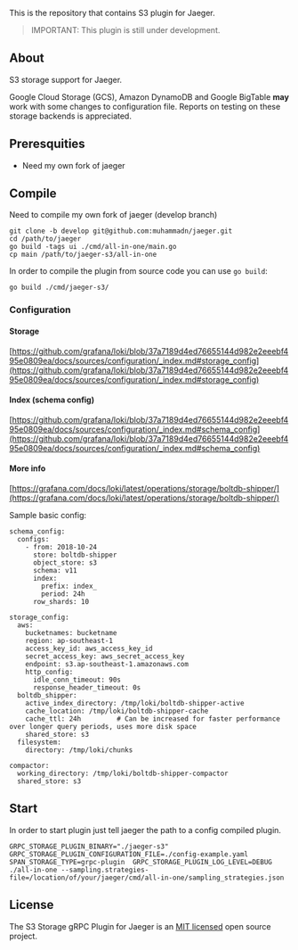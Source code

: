 This is the repository that contains S3 plugin for Jaeger.

> IMPORTANT: This plugin is still under development.
## About
S3 storage support for Jaeger. 

Google Cloud Storage (GCS), Amazon DynamoDB and Google BigTable **may** work with some changes to configuration file. Reports on testing on these storage backends is appreciated.
## Preresquities
* Need my own fork of jaeger

## Compile
Need to compile my own fork of jaeger (develop branch)
```
git clone -b develop git@github.com:muhammadn/jaeger.git
cd /path/to/jaeger
go build -tags ui ./cmd/all-in-one/main.go
cp main /path/to/jaeger-s3/all-in-one
```

In order to compile the plugin from source code you can use `go build`:

```
go build ./cmd/jaeger-s3/
```

### Configuration
#### Storage
[https://github.com/grafana/loki/blob/37a7189d4ed76655144d982e2eeebf495e0809ea/docs/sources/configuration/_index.md#storage_config](https://github.com/grafana/loki/blob/37a7189d4ed76655144d982e2eeebf495e0809ea/docs/sources/configuration/_index.md#storage_config)
#### Index (schema config)
[https://github.com/grafana/loki/blob/37a7189d4ed76655144d982e2eeebf495e0809ea/docs/sources/configuration/_index.md#schema_config](https://github.com/grafana/loki/blob/37a7189d4ed76655144d982e2eeebf495e0809ea/docs/sources/configuration/_index.md#schema_config)
#### More info
[https://grafana.com/docs/loki/latest/operations/storage/boltdb-shipper/](https://grafana.com/docs/loki/latest/operations/storage/boltdb-shipper/)

Sample basic config:
```
schema_config:
  configs:
    - from: 2018-10-24
      store: boltdb-shipper
      object_store: s3
      schema: v11
      index:
        prefix: index_
        period: 24h
      row_shards: 10

storage_config:
  aws:
    bucketnames: bucketname
    region: ap-southeast-1
    access_key_id: aws_access_key_id
    secret_access_key: aws_secret_access_key
    endpoint: s3.ap-southeast-1.amazonaws.com
    http_config:
      idle_conn_timeout: 90s
      response_header_timeout: 0s
  boltdb_shipper:
    active_index_directory: /tmp/loki/boltdb-shipper-active
    cache_location: /tmp/loki/boltdb-shipper-cache
    cache_ttl: 24h         # Can be increased for faster performance over longer query periods, uses more disk space
    shared_store: s3
  filesystem:
    directory: /tmp/loki/chunks

compactor:
  working_directory: /tmp/loki/boltdb-shipper-compactor
  shared_store: s3
```
## Start
In order to start plugin just tell jaeger the path to a config compiled plugin.

```
GRPC_STORAGE_PLUGIN_BINARY="./jaeger-s3" GRPC_STORAGE_PLUGIN_CONFIGURATION_FILE=./config-example.yaml SPAN_STORAGE_TYPE=grpc-plugin  GRPC_STORAGE_PLUGIN_LOG_LEVEL=DEBUG ./all-in-one --sampling.strategies-file=/location/of/your/jaeger/cmd/all-in-one/sampling_strategies.json
```

## License

The S3 Storage gRPC Plugin for Jaeger is an [MIT licensed](LICENSE) open source project.
